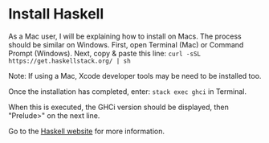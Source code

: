 # Install Haskell
As a Mac user, I will be explaining how to install on Macs. The process should be similar on Windows.
First, open Terminal (Mac) or Command Prompt (Windows).
Next, copy & paste this line:
` curl -sSL https://get.haskellstack.org/ | sh `

Note: If using a Mac, Xcode developer tools may be need to be installed too.

Once the installation has completed, enter:
` stack exec ghci ` in Terminal.

When this is executed, the GHCi version should be displayed, then "Prelude>" on the next line.

Go to the [Haskell website](https://docs.haskellstack.org/en/stable/README/) for more information.
